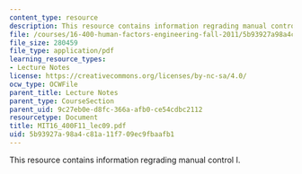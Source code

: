 ```yaml
---
content_type: resource
description: This resource contains information regrading manual control I.
file: /courses/16-400-human-factors-engineering-fall-2011/5b93927a98a4c81a11f709ec9fbaafb1_MIT16_400F11_lec09.pdf
file_size: 280459
file_type: application/pdf
learning_resource_types:
- Lecture Notes
license: https://creativecommons.org/licenses/by-nc-sa/4.0/
ocw_type: OCWFile
parent_title: Lecture Notes
parent_type: CourseSection
parent_uid: 9c27eb0e-d8fc-366a-afb0-ce54cdbc2112
resourcetype: Document
title: MIT16_400F11_lec09.pdf
uid: 5b93927a-98a4-c81a-11f7-09ec9fbaafb1
---
```

This resource contains information regrading manual control I.